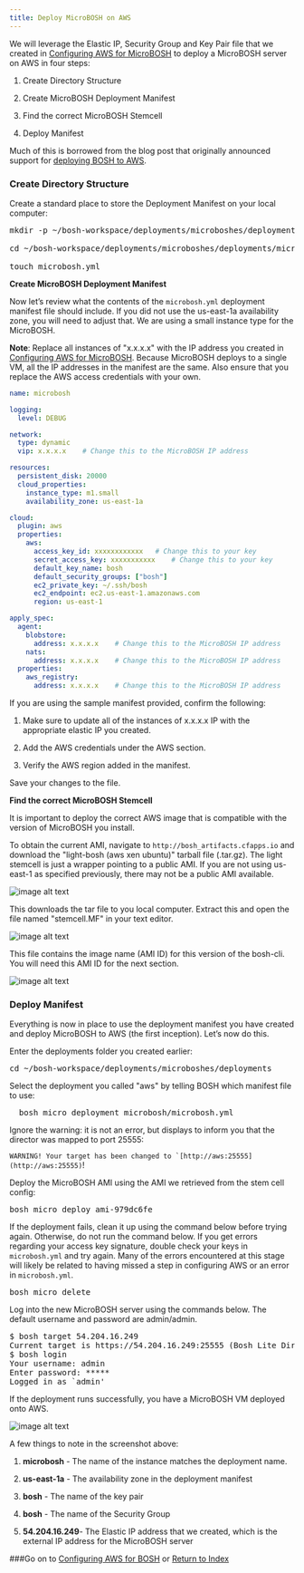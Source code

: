 ```yaml
---
title: Deploy MicroBOSH on AWS
---
```


We will leverage the Elastic IP, Security Group and Key Pair file that we created in [Configuring AWS for MicroBOSH](./configure_aws_microbosh.html) to deploy a MicroBOSH server on AWS in four steps:

1. Create Directory Structure

2. Create MicroBOSH Deployment Manifest

3. Find the correct MicroBOSH Stemcell

4. Deploy Manifest

Much of this is borrowed from the blog post that originally announced support for [deploying BOSH to AWS](http://blog.cloudfoundry.com/2012/09/06/deploying-to-aws-using-cloud-foundry-bosh/).

### Create Directory Structure

Create a standard place to store the Deployment Manifest on your local computer:

<pre class="terminal">
mkdir -p ~/bosh-workspace/deployments/microboshes/deployments/microbosh

cd ~/bosh-workspace/deployments/microboshes/deployments/microbosh

touch microbosh.yml
</pre>

**Create MicroBOSH Deployment Manifest**

Now let’s review what the contents of the `microbosh.yml` deployment
manifest file should include. If you did not use the us-east-1a
availability zone, you will need to adjust that. We are using a small instance type for the MicroBOSH.

**Note**: Replace all instances of "x.x.x.x" with
the IP address you created in [Configuring AWS for MicroBOSH](./configure_aws_microbosh.html). Because MicroBOSH deploys to a single VM,
all the IP addresses in the manifest are the same. Also ensure that you replace
the AWS access credentials with your own.

~~~yaml
name: microbosh

logging:
  level: DEBUG

network:
  type: dynamic
  vip: x.x.x.x    # Change this to the MicroBOSH IP address

resources:
  persistent_disk: 20000
  cloud_properties:
    instance_type: m1.small
    availability_zone: us-east-1a

cloud:
  plugin: aws
  properties:
    aws:
      access_key_id: xxxxxxxxxxxx	# Change this to your key
      secret_access_key: xxxxxxxxxxx	# Change this to your key
      default_key_name: bosh
      default_security_groups: ["bosh"]
      ec2_private_key: ~/.ssh/bosh
      ec2_endpoint: ec2.us-east-1.amazonaws.com
      region: us-east-1

apply_spec:
  agent:
    blobstore:
      address: x.x.x.x    # Change this to the MicroBOSH IP address
    nats:
      address: x.x.x.x    # Change this to the MicroBOSH IP address
  properties:
    aws_registry:
      address: x.x.x.x    # Change this to the MicroBOSH IP address
~~~

If you are using the sample manifest provided, confirm the following:

1. Make sure to update all of the instances of x.x.x.x IP with the appropriate elastic IP you created.

2. Add the AWS credentials under the AWS section.

3. Verify the AWS region added in the manifest.

Save your changes to the file.

**Find the correct MicroBOSH Stemcell**

It is important to deploy the correct AWS image that is compatible
with the version of MicroBOSH you install.

To obtain the current AMI, navigate to `http://bosh_artifacts.cfapps.io` and download the "light-bosh (aws xen ubuntu)" tarball file
(.tar.gz). The light stemcell is just a wrapper pointing to a public
AMI. If you are not using us-east-1 as specified previously, there
may not be a public AMI available.

![image alt text](ec2/image_14.png)

This downloads the tar file to you local computer. Extract this
and open the file named "stemcell.MF" in your text editor.

![image alt text](ec2/image_15.png)

This file contains the image name (AMI ID) for this version of the
bosh-cli. You will need this AMI ID for the next section.

![image alt text](ec2/image_16.png)

### Deploy Manifest

Everything is now in place to use the deployment manifest you have
created and deploy MicroBOSH to AWS (the first inception). Let’s now
do this.

Enter the deployments folder you created earlier:

<pre class="terminal">
cd ~/bosh-workspace/deployments/microboshes/deployments
</pre>

Select the deployment you called "aws" by telling BOSH which manifest file to use:

<pre class="terminal">
  bosh micro deployment microbosh/microbosh.yml
</pre>

Ignore the warning: it is not an error, but displays to inform you that the director was mapped to port 25555:

  ``WARNING! Your target has been changed to `[http://aws:25555](http://aws:25555)``!

Deploy the MicroBOSH AMI using the AMI we retrieved from the stem cell config:

<pre class="terminal">
bosh micro deploy ami-979dc6fe
</pre>

If the deployment fails, clean it up using the command below before
trying again. Otherwise, do not run the command below. If you get errors regarding your access key signature, double check your keys in
`microbosh.yml` and try again. Many of the errors encountered at this
stage will likely be related to having missed a step in configuring AWS or an error in `microbosh.yml`.

<pre class="terminal">
bosh micro delete
</pre>

Log into the new MicroBOSH server using the commands below. The default username and password are admin/admin.

<pre class="terminal">
$ bosh target 54.204.16.249
Current target is https://54.204.16.249:25555 (Bosh Lite Director)
$ bosh login
Your username: admin
Enter password: *****
Logged in as `admin'
</pre>

If the deployment runs successfully, you have a MicroBOSH VM deployed onto AWS.

![image alt text](ec2/image_17.png)

A few things to note in the screenshot above:

1. **microbosh** - The name of the instance matches the deployment name.

2. **us-east-1a** - The availability zone in the deployment manifest

3. **bosh** - The name of the key pair

4. **bosh** - The name of the Security Group

5. **54.204.16.249**- The Elastic IP address that we created, which
is the external IP address for the MicroBOSH server

###Go on to [Configuring AWS for BOSH](./configure_aws_bosh.html) or [Return to Index](./index.html)